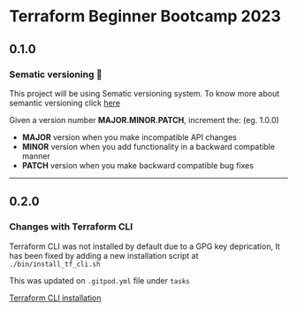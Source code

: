 # Terraform Beginner Bootcamp 2023

## 0.1.0
### Sematic versioning :mage:

This project will be using Sematic versioning system.
To know more about semantic versioning click [here](https://semver.org/)

Given a version number **MAJOR.MINOR.PATCH**, increment the: (eg. 1.0.0)

- **MAJOR** version when you make incompatible API changes
- **MINOR** version when you add functionality in a backward compatible manner
- **PATCH** version when you make backward compatible bug fixes
---

## 0.2.0
### Changes with Terraform CLI

Terraform CLI was not installed by default due to a GPG key deprication, It has been fixed by adding a new installation script at `./bin/install_tf_cli.sh`

This was updated on `.gitpod.yml` file under `tasks`

[Terraform CLI installation](https://developer.hashicorp.com/terraform/tutorials/aws-get-started/install-cli)